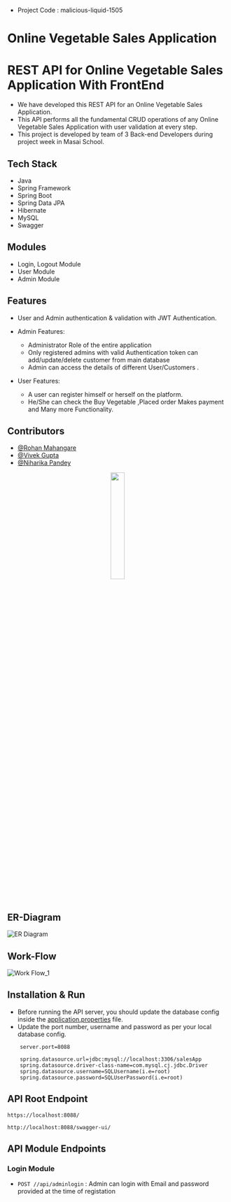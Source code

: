 * Project Code : malicious-liquid-1505
# Online Vegetable Sales Application



# REST API for Online Vegetable Sales Application With FrontEnd

* We have developed this REST API for an Online Vegetable Sales Application. 
* This API performs all the fundamental CRUD operations of any Online Vegetable Sales Application with user validation at every step.
* This project is developed by team of 3 Back-end Developers during project week in Masai School.

## Tech Stack

* Java
* Spring Framework
* Spring Boot
* Spring Data JPA
* Hibernate
* MySQL
* Swagger

## Modules

* Login, Logout Module
* User Module
* Admin Module

## Features

* User and Admin authentication & validation with JWT Authentication.
* Admin Features:
    * Administrator Role of the entire application
    * Only registered admins with valid Authentication token can add/update/delete customer from main database
    * Admin can access the details of different User/Customers .
  
* User Features:
    * A user can register himself or herself on the platform.
    * He/She can check the Buy Vegetable ,Placed order Makes payment and Many more Functionality.
    


## Contributors


* [@Rohan Mahangare](https://github.com/MahangareRohan1203)
* [@Vivek Gupta](https://github.com/VivekGupta96)
* [@Niharika Pandey](https://github.com/niharikapandey94)



<p align="center">
  <img style="width:25%;" src="img" />
</p>



## ER-Diagram
![ER Diagram]()

## Work-Flow
![Work Flow_1]()

## Installation & Run

* Before running the API server, you should update the database config inside the [application.properties](#) file.
* Update the port number, username and password as per your local database config.

```
    server.port=8088

    spring.datasource.url=jdbc:mysql://localhost:3306/salesApp
    spring.datasource.driver-class-name=com.mysql.cj.jdbc.Driver
    spring.datasource.username=SQLUsername(i.e=root)
    spring.datasource.password=SQLUserPassword(i.e=root)

```

## API Root Endpoint

`https://localhost:8088/`

`http://localhost:8088/swagger-ui/`


## API Module Endpoints

### Login Module

* `POST //api/adminlogin` : Admin can login with Email and password provided at the time of registation
<!--
### User Module




### Sample API Response for Admin Login

`POST   localhost:8088/adminlogin`

* Request Body

```
    {
        "user": "Admin@gmail.com",
        "password": "admin"
    }
```


---

### Swagger UI

---

<img src="#">

---

### Login Controller

---

<img src="#">

---

### Admin Controller

---

<img src="#">

---

### User Controller

---

<img src="#">

---




